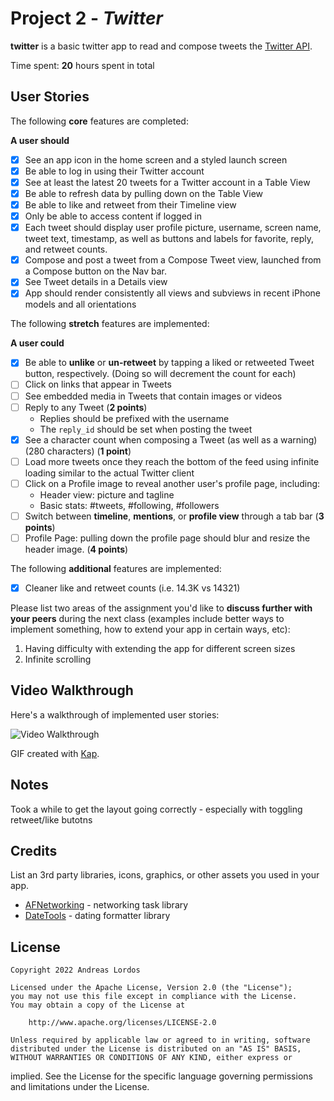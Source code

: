 
# Project 2 - *Twitter*

**twitter** is a basic twitter app to read and compose tweets the [Twitter 
API](https://apps.twitter.com/).

Time spent: **20** hours spent in total

## User Stories

The following **core** features are completed:

**A user should**

- [x] See an app icon in the home screen and a styled launch screen
- [x] Be able to log in using their Twitter account
- [x] See at least the latest 20 tweets for a Twitter account in a Table 
View
- [x] Be able to refresh data by pulling down on the Table View
- [x] Be able to like and retweet from their Timeline view
- [x] Only be able to access content if logged in
- [x] Each tweet should display user profile picture, username, screen 
name, tweet text, timestamp, as well as buttons and labels for favorite, 
reply, and retweet counts.
- [x] Compose and post a tweet from a Compose Tweet view, launched from a 
Compose button on the Nav bar.
- [x] See Tweet details in a Details view
- [x] App should render consistently all views and subviews in recent 
iPhone models and all orientations

The following **stretch** features are implemented:

**A user could**

- [x] Be able to **unlike** or **un-retweet** by tapping a liked or 
retweeted Tweet button, respectively. (Doing so will decrement the count 
for each)
- [ ] Click on links that appear in Tweets
- [ ] See embedded media in Tweets that contain images or videos
- [ ] Reply to any Tweet (**2 points**)
  - Replies should be prefixed with the username
  - The `reply_id` should be set when posting the tweet
- [x] See a character count when composing a Tweet (as well as a warning) 
(280 characters) (**1 point**)
- [ ] Load more tweets once they reach the bottom of the feed using 
infinite loading similar to the actual Twitter client
- [ ] Click on a Profile image to reveal another user's profile page, 
including:
  - Header view: picture and tagline
  - Basic stats: #tweets, #following, #followers
- [ ] Switch between **timeline**, **mentions**, or **profile view** 
through a tab bar (**3 points**)
- [ ] Profile Page: pulling down the profile page should blur and resize 
the header image. (**4 points**)

The following **additional** features are implemented:

- [x] Cleaner like and retweet counts (i.e. 14.3K vs 14321)

Please list two areas of the assignment you'd like to **discuss further 
with your peers** during the next class (examples include better ways to 
implement something, how to extend your app in certain ways, etc):

1. Having difficulty with extending the app for different screen sizes
2. Infinite scrolling

## Video Walkthrough

Here's a walkthrough of implemented user stories:

![Video Walkthrough](twitter.gif)

GIF created with [Kap](https://getkap.co/).

## Notes

Took a while to get the layout going correctly - especially with toggling 
retweet/like butotns

## Credits

List an 3rd party libraries, icons, graphics, or other assets you used in 
your app.

- [AFNetworking](https://github.com/AFNetworking/AFNetworking) - 
networking task library
- [DateTools](https://github.com/MatthewYork/DateTools) - dating formatter 
library

## License

    Copyright 2022 Andreas Lordos

    Licensed under the Apache License, Version 2.0 (the "License");
    you may not use this file except in compliance with the License.
    You may obtain a copy of the License at

        http://www.apache.org/licenses/LICENSE-2.0

    Unless required by applicable law or agreed to in writing, software
    distributed under the License is distributed on an "AS IS" BASIS,
    WITHOUT WARRANTIES OR CONDITIONS OF ANY KIND, either express or 
implied.
    See the License for the specific language governing permissions and
    limitations under the License.

